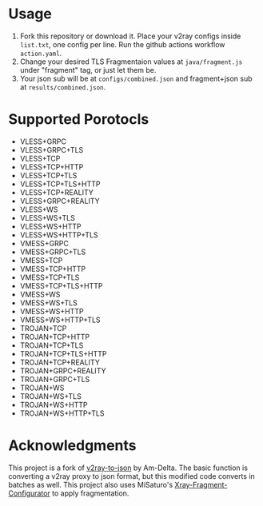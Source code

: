 # Usage
1. Fork this repository or download it. Place your v2ray configs inside `list.txt`, one config per line. Run the github actions workflow `action.yaml`.
2. Change your desired TLS Fragmentaion values at `java/fragment.js` under "fragment" tag, or just let them be.
3. Your json sub will be at `configs/combined.json` and fragment+json sub at `results/combined.json`.

# Supported Porotocls

- VLESS+GRPC
- VLESS+GRPC+TLS
- VLESS+TCP
- VLESS+TCP+HTTP
- VLESS+TCP+TLS
- VLESS+TCP+TLS+HTTP
- VLESS+TCP+REALITY
- VLESS+GRPC+REALITY
- VLESS+WS
- VLESS+WS+TLS
- VLESS+WS+HTTP
- VLESS+WS+HTTP+TLS
- VMESS+GRPC
- VMESS+GRPC+TLS
- VMESS+TCP
- VMESS+TCP+HTTP
- VMESS+TCP+TLS
- VMESS+TCP+TLS+HTTP
- VMESS+WS
- VMESS+WS+TLS
- VMESS+WS+HTTP
- VMESS+WS+HTTP+TLS
- TROJAN+TCP
- TROJAN+TCP+HTTP
- TROJAN+TCP+TLS
- TROJAN+TCP+TLS+HTTP
- TROJAN+TCP+REALITY
- TROJAN+GRPC+REALITY
- TROJAN+GRPC+TLS
- TROJAN+WS
- TROJAN+WS+TLS
- TROJAN+WS+HTTP
- TROJAN+WS+HTTP+TLS

# Acknowledgments

This project is a fork of [v2ray-to-json](https://www.github.com/Am-Delta/v2ray-to-json) by Am-Delta.
The basic function is converting a v2ray proxy to json format, but this modified code converts in batches as well.
This project also uses MiSaturo's [Xray-Fragment-Configurator](https://github.com/MiSaturo/Xray-Fragment-Configurator) to apply fragmentation.
